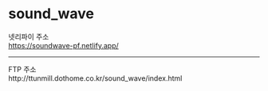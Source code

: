 # sound_wave
넷리파이 주소<br>
https://soundwave-pf.netlify.app/
<hr>
FTP 주소<br>
http://ttunmill.dothome.co.kr/sound_wave/index.html

